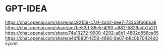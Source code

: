 # GPT-IDEA
https://chat.openai.com/share/adc92159-c7af-4a42-bee7-733b3f666ba8
https://chat.openai.com/share/ac7be53d-88e5-4f90-a882-5829adb2a2f1
https://chat.openai.com/share/74a13272-9900-4292-a8b1-4802d856ca65
https://chat.openai.com/share/a4df880f-f258-4866-9a07-b8c0b70424d0 sycret
